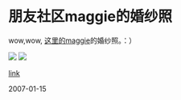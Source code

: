 # 朋友社区maggie的婚纱照

wow,wow, [这里的maggie](http://pengyou.rijiben.org/user/47)的婚纱照。：）

![](http://zhaopian.rijiben.org/d/44500-2/100_2080.JPG)
![](http://zhaopian.rijiben.org/d/44660-2/100_2140.JPG)

[link](http://zhaopian.rijiben.org/v/maggie/wedding+photo/)

2007-01-15